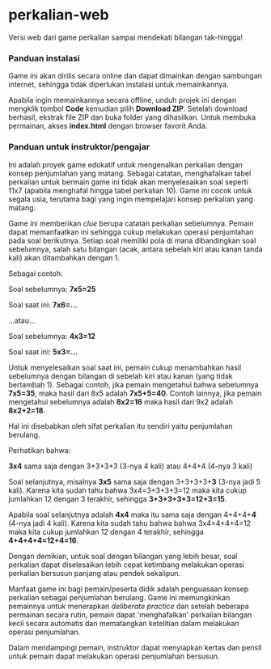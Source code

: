 # perkalian-web
Versi web dari game perkalian sampai mendekati bilangan tak-hingga!

### Panduan instalasi
Game ini akan dirilis secara online dan dapat dimainkan dengan sambungan internet, sehingga tidak diperlukan instalasi untuk memainkannya. 

Apabila ingin memainkannya secara offline, unduh projek ini dengan mengklik tombol **Code** kemudian pilih **Download ZIP**. Setelah download berhasil, ekstrak file ZIP dan buka folder yang dihasilkan. Untuk membuka permainan, akses **index.html** dengan browser favorit Anda.

### Panduan untuk instruktor/pengajar
Ini adalah proyek game edukatif untuk mengenalkan perkalian dengan konsep penjumlahan yang matang. Sebagai catatan, menghafalkan tabel perkalian untuk bermain game ini tidak akan menyelesaikan soal seperti 11x7 (apabila menghafal hingga tabel perkalian 10). Game ini cocok untuk segala usia, terutama bagi yang ingin mempelajari konsep perkalian yang matang.

Game ini memberikan *clue* berupa catatan perkalian sebelumnya. Pemain dapat memanfaatkan ini sehingga cukup melakukan operasi penjumlahan pada soal berikutnya. Setiap soal memiliki pola di mana dibandingkan soal sebelumnya, salah satu bilangan (acak, antara sebelah kiri atau kanan tanda kali) akan ditambahkan dengan 1.

Sebagai contoh:

Soal sebelumnya: **7x5=25**

Soal saat ini: **7x6=...**

...atau...

Soal sebelumnya: **4x3=12**

Soal saat ini: **5x3=...**

Untuk menyelesaikan soal saat ini, pemain cukup menambahkan hasil sebelumnya dengan bilangan di sebelah kiri atau kanan (yang tidak bertambah 1). Sebagai contoh, jika pemain mengetahui bahwa sebelumnya **7x5=35**, maka hasil dari 8x5 adalah **7x5+5=40**. Contoh lainnya, jika pemain mengetahui sebelumnya adalah **8x2=16** maka hasil dari 9x2 adalah **8x2+2=18**.

Hal ini disebabkan oleh sifat perkalian itu sendiri yaitu penjumlahan berulang.

Perhatikan bahwa:

**3x4** sama saja dengan 3+3+3+3 (3-nya 4 kali) atau 4+4+4 (4-nya 3 kali)

Soal selanjutnya, misalnya **3x5** sama saja dengan 3+3+3+3+**3** (3-nya jadi 5 kali). Karena kita sudah tahu bahwa 3x4=3+3+3+3=12 maka kita cukup jumlahkan 12 dengan 3 terakhir, sehingga **3+3+3+3+3=12+3=15**.

Apabila soal selanjutnya adalah **4x4** maka itu sama saja dengan 4+4+4+**4** (4-nya jadi 4 kali). Karena kita sudah tahu bahwa bahwa 3x4=4+4+4=12 maka kita cukup jumlahkan 12 dengan 4 terakhir, sehingga **4+4+4+4=12+4=16**.

Dengan demikian, untuk soal dengan bilangan yang lebih besar, soal perkalian dapat diselesaikan lebih cepat ketimbang melakukan operasi perkalian bersusun panjang atau pendek sekalipun.

Manfaat game ini bagi pemain/peserta didik adalah penguasaan konsep perkalian sebagai penjumlahan berulang. Game ini memungkinkan pemainnya untuk menerapkan *deliberate practice* dan setelah beberapa permainan secara rutin, pemain dapat 'menghafalkan' perkalian bilangan kecil secara automatis dan mematangkan ketelitian dalam melakukan operasi penjumlahan.

Dalam mendampingi pemain, instruktor dapat menyiapkan kertas dan pensil untuk pemain dapat melakukan operasi penjumlahan bersusun.